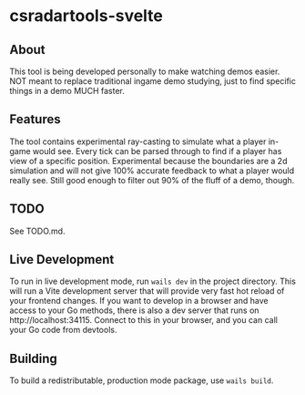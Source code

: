 # csradartools-svelte

## About
This tool is being developed personally to make watching demos easier.
NOT meant to replace traditional ingame demo studying, just to find specific things in a demo MUCH faster.

## Features
The tool contains experimental ray-casting to simulate what a player in-game would see.
Every tick can be parsed through to find if a player has view of a specific position.
Experimental because the boundaries are a 2d simulation and will not give 100% accurate feedback to what a player would really see.
Still good enough to filter out 90% of the fluff of a demo, though.

## TODO
See TODO.md.

## Live Development

To run in live development mode, run `wails dev` in the project directory. This will run a Vite development
server that will provide very fast hot reload of your frontend changes. If you want to develop in a browser
and have access to your Go methods, there is also a dev server that runs on http://localhost:34115. Connect
to this in your browser, and you can call your Go code from devtools.

## Building

To build a redistributable, production mode package, use `wails build`.





